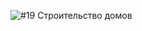 ![#19 Строительство домов](https://github.com/user-attachments/assets/05fb33d0-39a2-4609-9772-e20b6b3609d7)
